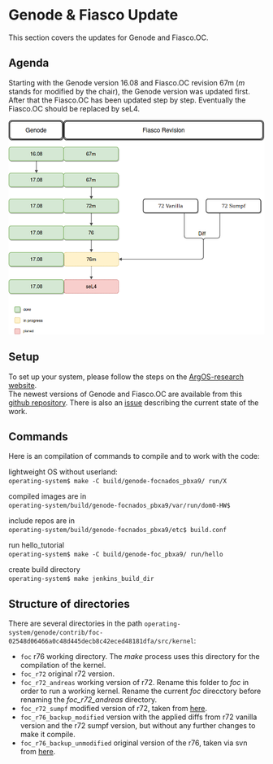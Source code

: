 # Genode & Fiasco Update

This section covers the updates for Genode and Fiasco.OC. 

## Agenda

Starting with the Genode version 16.08 and Fiasco.OC revision 67m (_m_ stands for 
modified by the chair), the Genode version was updated first. After that the Fiasco.OC has been updated step by step.
Eventually the Fiasco.OC should be replaced by seL4.

![version_progress](version_progress.png)


## Setup 

To set up your system, please follow the steps on the [ArgOS-research website](https://argos-research.github.io/documentation/install.html).  
The newest versions of Genode and Fiasco.OC are available from this [github repository](https://github.com/FringsA/).
There is also an [issue](https://github.com/FringsA/foc/issues/1) describing the current state of the work.

## Commands

Here is an compilation of commands to compile and to work with the code:

lightweight OS without userland:  
`operating-system$ make -C build/genode-focnados_pbxa9/ run/X`

compiled images are in  
`operating-system/build/genode-focnados_pbxa9/var/run/dom0-HW$`

include repos are in  
`operating-system/build/genode-focnados_pbxa9/etc$ build.conf`

run hello_tutorial  
`operating-system$ make -C build/genode-foc_pbxa9/ run/hello`

create build directory  
`operating-system$ make jenkins_build_dir`

## Structure of directories

There are several directories in the path `operating-system/genode/contrib/foc-02548d06466a0c48d445decb8c42eced48181dfa/src/kernel`:  

- `foc` r76 working directory. The _make_ process uses this directory for the compilation of the kernel.   
- `foc_r72` original r72 version.  
- `foc_r72_andreas` working version of r72. Rename this folder to _foc_ in order to run a working kernel. Rename the current _foc_ direcctory before renaming the _foc_r72_andreas_ directory.  
- `foc_r72_sumpf` modified version of r72, taken from [here](https://github.com/ssumpf/foc).  
- `foc_r76_backup_modified` version with the applied diffs from r72 vanilla version and the r72 sumpf version, but without any further changes to make it compile.  
- `foc_r76_backup_unmodified` original version of the r76, taken via svn from [here](https://svn.l4re.org/repos/oc/l4re/trunk/).


